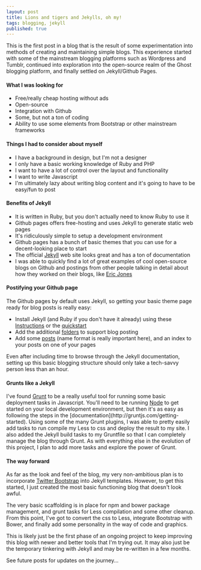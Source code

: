 ```yaml
---
layout: post
title: Lions and tigers and Jekylls, oh my!
tags: blogging, jekyll
published: true
---
```


<p>This is the first post in a blog that is the result of some experimentation into methods of creating and maintaining simple blogs. This experience started with some of the mainstream blogging platforms such as Wordpress and Tumblr, continued into exploration into the open-source realm of the Ghost blogging platform, and finally settled on Jekyll/Github Pages.</p>

<h4> What I was looking for </h4>

<ul>
  <li>Free/really cheap hosting without ads</li>
  <li>Open-source</li>
  <li>Integration with Github</li>
  <li>Some, but not a ton of coding</li>
  <li>Ability to use some elements from Bootstrap or other mainstream frameworks</li>
</ul>

<h4> Things I had to consider about myself </h4>

<ul>
  <li>I have a background in design, but I'm not a designer</li>
  <li>I only have a basic working knowledge of Ruby and PHP</li>
  <li>I want to have a lot of control over the layout and functionality</li>
  <li>I want to write Javascript</li>
  <li>I'm ultimately lazy about writing blog content and it's going to have
    to be easy/fun to post</li>
</ul>

<h4> Benefits of Jekyll </h4>

<ul>
  <li>It is written in Ruby, but you don't actually need to know Ruby to use it</li>
  <li>Github pages offers free-hosting and uses Jekyll to generate static web pages </li>
  <li>It's ridiculously simple to setup a development environment</li>
  <li>Github pages has a bunch of basic themes that you can use for
    a decent-looking place to start</li>
  <li>The official <a href="http://jekyllrb.com/">Jekyll</a> web site looks great and
    has a ton of documentation
  </li>
  <li>I was able to quickly find a lot of great examples of cool open-source
   blogs on Github and postings from other people talking in detail about how
   they worked on their blogs, like
   <a href="http://erjjones.github.io/blog/How-I-built-my-blog-in-one-day/">Eric Jones</a>
  </li>
</ul>

<h4> Postifying your Github page </h4>

<p>
  The Github pages by default uses Jekyll, so getting your basic theme page ready for
  blog posts is really easy:
</p>

<ul>
  <li>Install Jekyll (and Ruby if you don't have it already) using these
  <a href="https://help.github.com/articles/using-jekyll-with-pages#installing-jekyll">
  Instructions</a> or
  the <a href="http://jekyllrb.com/docs/quickstart/">quickstart</a></li>
  <li>Add the additional <a href="http://jekyllrb.com/docs/structure/">folders</a> to support
    blog posting</li>
  <li>Add some <a href="http://jekyllrb.com/docs/posts/">posts</a> (name format is really important here), and an index to your posts on one of your pages</li>
</ul>

<p>
  Even after including time to browse through the Jekyll documentation, setting up this
  basic blogging structure should only take a tech-savvy person less than an hour.
</p>

<h4> Grunts like a Jekyll </h4>

<p>
  I've found <a href="http://gruntjs.com/">Grunt</a> to be a really useful tool for running some basic deployment tasks in Javascript. You'll need to be running <a href="http://nodejs.org/">Node</a> to get started on your local development environment, but then it's as easy as following the steps in the [documentation](http://gruntjs.com/getting-started). Using some of the many Grunt plugins, I was able to pretty easily add tasks to run compile my Less to css and deploy the result to my site. I also added the Jekyll build tasks to my Gruntfile so that I can completely manage the blog through Grunt. As with everything else in the evolution of this project, I plan to add more tasks and explore the power of Grunt.
</p>

<h4> The way forward </h4>

<p>
  As far as the look and feel of the blog, my very non-ambitious plan is to incorporate
  <a href="http://getbootstrap.com/">Twitter Bootstrap</a> into Jekyll templates. However, to get this
  started, I just created the most basic functioning blog that doesn't look awful.

  The very basic scaffolding is in place for npm and bower package management, and grunt tasks for Less compilation and some other cleanup. From this point, I've got to convert the css to Less, integrate Bootstrap with Bower, and finally add some personality in the way of code and graphics.

  This is likely just be the first phase of an ongoing project to keep improving this blog with newer and better tools that I'm trying out. It may also just be the temporary tinkering with Jekyll and may be re-written in a few months.
</p>

<p>See future posts for updates on the journey...</p>
